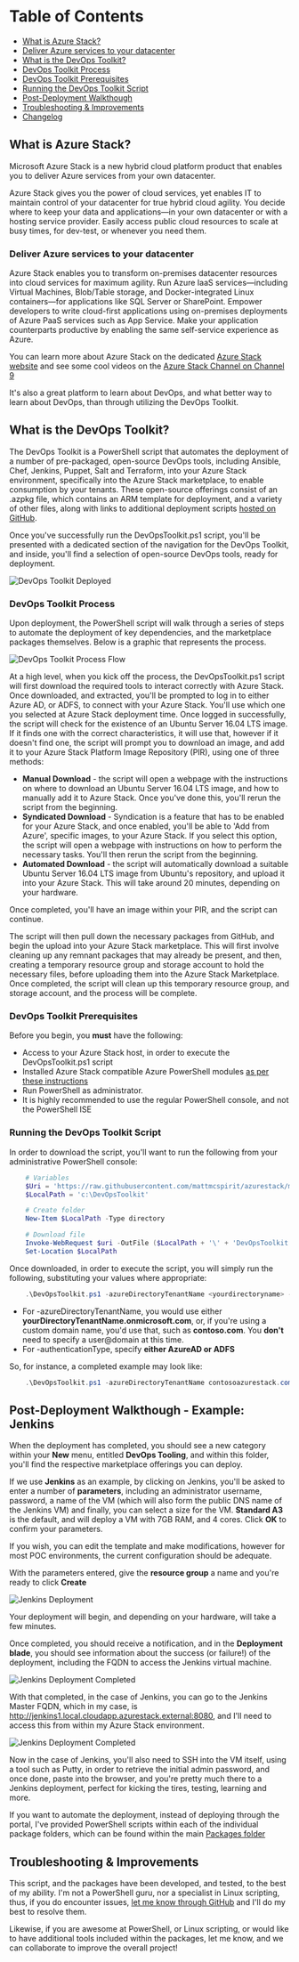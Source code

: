 # Table of Contents
- [What is Azure Stack?](#what-is-azure-stack)
- [Deliver Azure services to your datacenter](#deliver-azure-services-to-your-datacenter)
- [What is the DevOps Toolkit?](#what-is-the-devops-toolkit)
- [DevOps Toolkit Process](#devops-toolkit-process)
- [DevOps Toolkit Prerequisites](#devops-toolkit-prerequisites)
- [Running the DevOps Toolkit Script](#running-the-devops-toolkit-script)
- [Post-Deployment Walkthough](#post-deployment-walkthough---example-jenkins)
- [Troubleshooting & Improvements](#troubleshooting--improvements)
- [Changelog](#changelog)

## What is Azure Stack?

Microsoft Azure Stack is a new hybrid cloud platform product that enables you to deliver Azure services from your own datacenter.

Azure Stack gives you the power of cloud services, yet enables IT to maintain control of your datacenter for true hybrid cloud agility. You decide where to keep your data and applications—in your own datacenter or with a hosting service provider. Easily access public cloud resources to scale at busy times, for dev-test, or whenever you need them.

### Deliver Azure services to your datacenter

Azure Stack enables you to transform on-premises datacenter resources into cloud services for maximum agility. Run Azure IaaS services—including Virtual Machines, Blob/Table storage, and Docker-integrated Linux containers—for applications like SQL Server or SharePoint. Empower developers to write cloud-first applications using on-premises deployments of Azure PaaS services such as App Service. Make your application counterparts productive by enabling the same self-service experience as Azure.

You can learn more about Azure Stack on the dedicated [Azure Stack website](https://azure.microsoft.com/en-us/overview/azure-stack/) and see some cool videos on the [Azure Stack Channel on Channel 9](https://channel9.msdn.com/Blogs/azurestack)

It's also a great platform to learn about DevOps, and what better way to learn about DevOps, than through utilizing the DevOps Toolkit.

## What is the DevOps Toolkit?
The DevOps Toolkit is a PowerShell script that automates the deployment of a number of pre-packaged, open-source DevOps tools, including Ansible, Chef, Jenkins, Puppet, Salt and Terraform, into your Azure Stack environment, specifically into the Azure Stack marketplace, to enable consumption by your tenants. These open-source offerings consist of an .azpkg file, which contains an ARM template for deployment, and a variety of other files, along with links to additional deployment scripts [hosted on GitHub](scripts).

Once you've successfully run the DevOpsToolkit.ps1 script, you'll be presented with a dedicated section of the navigation for the DevOps Toolkit, and inside, you'll find a selection of open-source DevOps tools, ready for deployment.

![DevOps Toolkit Deployed](<media/DevOpsToolkitPortal.PNG>)

### DevOps Toolkit Process

Upon deployment, the PowerShell script will walk through a series of steps to automate the deployment of key dependencies, and the marketplace packages themselves.  Below is a graphic that represents the process.

![DevOps Toolkit Process Flow](<media/DevOpsToolkitFlow.png>)

At a high level, when you kick off the process, the DevOpsToolkit.ps1 script will first download the required tools to interact correctly with Azure Stack.  Once downloaded, and extracted, you'll be prompted to log in to either Azure AD, or ADFS, to connect with your Azure Stack.  You'll use which one you selected at Azure Stack deployment time.  Once logged in successfully, the script will check for the existence of an Ubuntu Server 16.04 LTS image.  If it finds one with the correct characteristics, it will use that, however if it doesn't find one, the script will prompt you to download an image, and add it to your Azure Stack Platform Image Repository (PIR), using one of three methods:

- **Manual Download** - the script will open a webpage with the instructions on where to download an Ubuntu Server 16.04 LTS image, and how to manually add it to Azure Stack.  Once you've done this, you'll rerun the script from the beginning.
- **Syndicated Download** - Syndication is a feature that has to be enabled for your Azure Stack, and once enabled, you'll be able to 'Add from Azure', specific images, to your Azure Stack.  If you select this option, the script will open a webpage with instructions on how to perform the necessary tasks. You'll then rerun the script from the beginning.
- **Automated Download** - the script will automatically download a suitable Ubuntu Server 16.04 LTS image from Ubuntu's repository, and upload it into your Azure Stack.  This will take around 20 minutes, depending on your hardware.

Once completed, you'll have an image within your PIR, and the script can continue.

The script will then pull down the necessary packages from GitHub, and begin the upload into your Azure Stack marketplace.  This will first involve cleaning up any remnant packages that may already be present, and then, creating a temporary resource group and storage account to hold the necessary files, before uploading them into the Azure Stack Marketplace.  Once completed, the script will clean up this temporary resource group, and storage account, and the process will be complete.

### DevOps Toolkit Prerequisites

Before you begin, you **must** have the following:

- Access to your Azure Stack host, in order to execute the DevOpsToolkit.ps1 script
- Installed Azure Stack compatible Azure PowerShell modules [as per these instructions](https://docs.microsoft.com/en-us/azure/azure-stack/azure-stack-powershell-install)
- Run PowerShell as administrator.
- It is highly recommended to use the regular PowerShell console, and not the PowerShell ISE

### Running the DevOps Toolkit Script

In order to download the script, you'll want to run the following from your administrative PowerShell console:

```powershell
    # Variables
    $Uri = 'https://raw.githubusercontent.com/mattmcspirit/azurestack/master/powershell/DevOpsToolkit.ps1'
    $LocalPath = 'c:\DevOpsToolkit'

    # Create folder
    New-Item $LocalPath -Type directory

    # Download file
    Invoke-WebRequest $uri -OutFile ($LocalPath + '\' + 'DevOpsToolkit.ps1')
    Set-Location $LocalPath
```

Once downloaded, in order to execute the script, you will simply run the following, substituting your values where appropriate:

```powershell
    .\DevOpsToolkit.ps1 -azureDirectoryTenantName <yourdirectoryname> -authenticationType <yourauthenticationtype>
```

- For -azureDirectoryTenantName, you would use either **yourDirectoryTenantName.onmicrosoft.com**, or, if you're using a custom domain name, you'd use that, such as **contoso.com**. You **don't** need to specify a user@domain at this time.
- For -authenticationType, specify **either AzureAD or ADFS**

So, for instance, a completed example may look like:

```powershell
    .\DevOpsToolkit.ps1 -azureDirectoryTenantName contosoazurestack.com -authenticationType AzureAD
```

## Post-Deployment Walkthough - Example: Jenkins
When the deployment has completed, you should see a new category within your **New** menu, entitled **DevOps Tooling**, and within this folder, you'll find the respective marketplace offerings you can deploy.

If we use **Jenkins** as an example, by clicking on Jenkins, you'll be asked to enter a number of **parameters**, including an administrator username, password, a name of the VM (which will also form the public DNS name of the Jenkins VM) and finally, you can select a size for the VM.  **Standard A3** is the default, and will deploy a VM with 7GB RAM, and 4 cores.  Click **OK** to confirm your parameters.

If you wish, you can edit the template and make modifications, however for most POC environments, the current configuration should be adequate.

With the parameters entered, give the **resource group** a name and you're ready to click **Create**

![Jenkins Deployment](<media/DevOpsJenkins.PNG>)

Your deployment will begin, and depending on your hardware, will take a few minutes.

Once completed, you should receive a notification, and in the **Deployment blade**, you should see information about the success (or failure!) of the deployment, including the FQDN to access the Jenkins virtual machine.

![Jenkins Deployment Completed](<media/DevOpsJenkinsFinished.PNG>)

With that completed, in the case of Jenkins, you can go to the Jenkins Master FQDN, which in my case, is http://jenkins1.local.cloudapp.azurestack.external:8080, and I'll need to access this from within my Azure Stack environment.

![Jenkins Deployment Completed](<media/UnlockJenkins.PNG>)

Now in the case of Jenkins, you'll also need to SSH into the VM itself, using a tool such as Putty, in order to retrieve the initial admin password, and once done, paste into the browser, and you're pretty much there to a Jenkins deployment, perfect for kicking the tires, testing, learning and more.

If you want to automate the deployment, instead of deploying through the portal, I've provided PowerShell scripts within each of the individual package folders, which can be found within the main [Packages folder](../../packages)

## Troubleshooting & Improvements
This script, and the packages have been developed, and tested, to the best of my ability.  I'm not a PowerShell guru, nor a specialist in Linux scripting, thus, if you do encounter issues, [let me know through GitHub](<../../../issues>) and I'll do my best to resolve them.

Likewise, if you are awesome at PowerShell, or Linux scripting, or would like to have additional tools included within the packages, let me know, and we can collaborate to improve the overall project!
